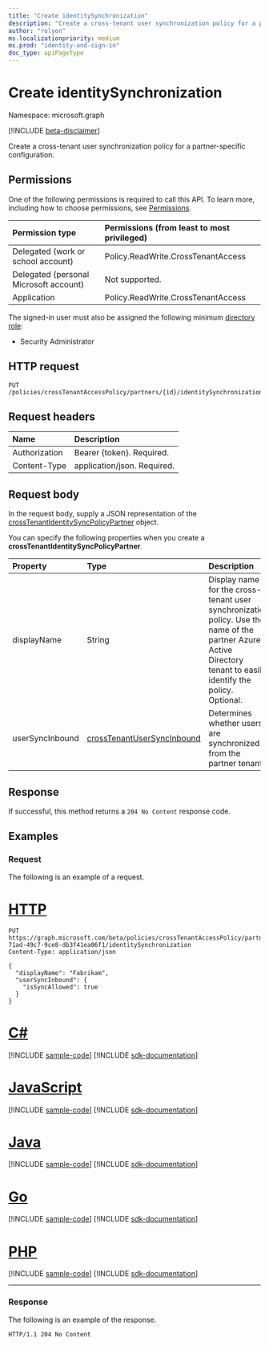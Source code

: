 ```yaml
---
title: "Create identitySynchronization"
description: "Create a cross-tenant user synchronization policy for a partner-specific configuration."
author: "rolyon"
ms.localizationpriority: medium
ms.prod: "identity-and-sign-in"
doc_type: apiPageType
---
```


# Create identitySynchronization

Namespace: microsoft.graph

[!INCLUDE [beta-disclaimer](../../includes/beta-disclaimer.md)]

Create a cross-tenant user synchronization policy for a partner-specific configuration.

## Permissions

One of the following permissions is required to call this API. To learn more, including how to choose permissions, see [Permissions](/graph/permissions-reference).

|Permission type|Permissions (from least to most privileged)|
|:---|:---|
|Delegated (work or school account)|Policy.ReadWrite.CrossTenantAccess|
|Delegated (personal Microsoft account)|Not supported.|
|Application|Policy.ReadWrite.CrossTenantAccess|

The signed-in user must also be assigned the following minimum [directory role](/azure/active-directory/roles/permissions-reference):

* Security Administrator

## HTTP request

<!-- {
  "blockType": "ignored"
}
-->
``` http
PUT /policies/crossTenantAccessPolicy/partners/{id}/identitySynchronization
```

## Request headers

|Name|Description|
|:---|:---|
|Authorization|Bearer {token}. Required.|
|Content-Type|application/json. Required.|

## Request body

In the request body, supply a JSON representation of the [crossTenantIdentitySyncPolicyPartner](../resources/crosstenantidentitysyncpolicypartner.md) object.

You can specify the following properties when you create a **crossTenantIdentitySyncPolicyPartner**.

|Property|Type|Description|
|:---|:---|:---|
|displayName|String|Display name for the cross-tenant user synchronization policy. Use the name of the partner Azure Active Directory tenant to easily identify the policy. Optional.|
|userSyncInbound|[crossTenantUserSyncInbound](../resources/crosstenantusersyncinbound.md)|Determines whether users are synchronized from the partner tenant.|

## Response

If successful, this method returns a `204 No Content` response code.

## Examples

### Request

The following is an example of a request.

# [HTTP](#tab/http)
<!-- {
  "blockType": "request",
  "name": "create_crosstenantidentitysyncpolicypartner_from_"
}
-->
``` http
PUT https://graph.microsoft.com/beta/policies/crossTenantAccessPolicy/partners/90e29127-71ad-49c7-9ce8-db3f41ea06f1/identitySynchronization
Content-Type: application/json

{
  "displayName": "Fabrikam",
  "userSyncInbound": {
    "isSyncAllowed": true
  }
}
```

# [C#](#tab/csharp)
[!INCLUDE [sample-code](../includes/snippets/csharp/create-crosstenantidentitysyncpolicypartner-from--csharp-snippets.md)]
[!INCLUDE [sdk-documentation](../includes/snippets/snippets-sdk-documentation-link.md)]

# [JavaScript](#tab/javascript)
[!INCLUDE [sample-code](../includes/snippets/javascript/create-crosstenantidentitysyncpolicypartner-from--javascript-snippets.md)]
[!INCLUDE [sdk-documentation](../includes/snippets/snippets-sdk-documentation-link.md)]

# [Java](#tab/java)
[!INCLUDE [sample-code](../includes/snippets/java/create-crosstenantidentitysyncpolicypartner-from--java-snippets.md)]
[!INCLUDE [sdk-documentation](../includes/snippets/snippets-sdk-documentation-link.md)]

# [Go](#tab/go)
[!INCLUDE [sample-code](../includes/snippets/go/create-crosstenantidentitysyncpolicypartner-from--go-snippets.md)]
[!INCLUDE [sdk-documentation](../includes/snippets/snippets-sdk-documentation-link.md)]

# [PHP](#tab/php)
[!INCLUDE [sample-code](../includes/snippets/php/create-crosstenantidentitysyncpolicypartner-from--php-snippets.md)]
[!INCLUDE [sdk-documentation](../includes/snippets/snippets-sdk-documentation-link.md)]

---

### Response

The following is an example of the response.

<!-- {
  "blockType": "response",
  "truncated": true
}
-->
``` http
HTTP/1.1 204 No Content
```
